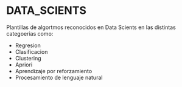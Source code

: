 # DATA_SCIENTS
Plantillas de algortmos reconocidos en Data Scients en las distintas categoerias como:
* Regresion
* Clasificacion
* Clustering
* Apriori
* Aprendizaje por reforzamiento
* Procesamiento de lenguaje natural
